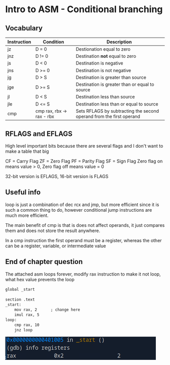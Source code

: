 # Intro to ASM - Conditional branching

## Vocabulary

| Instruction | Condition | Description |
| ---- | ---- | ---- |
| jz | D = 0 | Destionation equal to zero | 
| jnz | D != 0 | Destination **not** equal to zero |
| js | D < 0 | Destination is negative |
| jns | D >= 0 | Destination is not negative |
| jg | D > S | Destination is greater than source |
| jge | D >= S | Destination is greater than or equal to source |
| jl | D < S | Destination less than source |
| jle | D <= S | Destination less than or equal to source |
| cmp | cmp rax, rbx -> rax - rbx | Sets RFLAGS by subtracting the second operand from the first operand |


## RFLAGS and EFLAGS

High level important bits because there are several flags and I don't want 
to make a table that big

CF = Carry Flag
ZF = Zero Flag
PF = Parity Flag
SF = Sign Flag
Zero flag on means value > 0, Zero flag off means value = 0

32-bit version is EFLAGS, 16-bit version is FLAGS

## Useful info
loop is just a combination of dec rcx and jmp, but more efficient since it is
such a common thing to do, however conditional jump instructions are much
more efficient.

The main benefit of cmp is that is does not affect operands, it just compares them
and does not store the result anywhere.

In a cmp instruction the first operand must be a register, whereas the other can be a
register, variable, or intermediate value

## End of chapter question

The attached asm loops forever, modify rax instruction to make it not loop, what hex value prevents the loop

```Assembly
global _start

section .text
_start:
    mov rax, 2      ; change here
    imul rax, 5
loop:
    cmp rax, 10
    jnz loop
```

![Screenshot of Challenge Steps](https://github.com/jmcshannon/jmcshannon/blob/main/htb_writeups/images/conditional_challenge.PNG)




